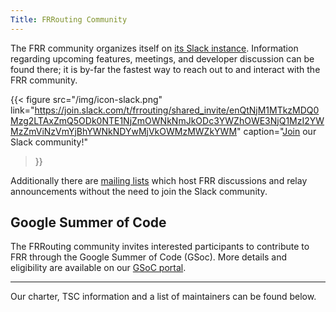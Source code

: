 ```yaml
---
Title: FRRouting Community
---
```


The FRR community organizes itself on [its Slack
instance](https://join.slack.com/t/frrouting/shared_invite/enQtNjM1MTkzMDQ0Mzg2LTAxZmQ5ODk0NTE1NjZmOWNkNmJkODc3YWZhOWE3NjQ1MzI2YWMzZmViNzVmYjBhYWNkNDYwMjVkOWMzMWZkYWM).
Information regarding upcoming features, meetings, and developer discussion can
be found there; it is by-far the fastest way to reach out to and interact with
the FRR community.

{{< figure
	src="/img/icon-slack.png"
	link="https://join.slack.com/t/frrouting/shared_invite/enQtNjM1MTkzMDQ0Mzg2LTAxZmQ5ODk0NTE1NjZmOWNkNmJkODc3YWZhOWE3NjQ1MzI2YWMzZmViNzVmYjBhYWNkNDYwMjVkOWMzMWZkYWM"
	caption="[Join](https://web.archive.org/web/20210314013821im_/https://frrouting.org/static/img/icons/icon-slack.png) our Slack community!"
>}}

Additionally there are [mailing lists](https://lists.frrouting.org/listinfo)
which host FRR discussions and relay announcements without the need to join the
Slack community.

Google Summer of Code
---------------------

The FRRouting community invites interested participants to contribute to FRR
through the  Google Summer of Code (GSoc). More details and eligibility are
available on our [GSoC portal](https://frrouting.github.io/frr-gsoc/).

---

Our charter, TSC information and a list of maintainers can be found below.
